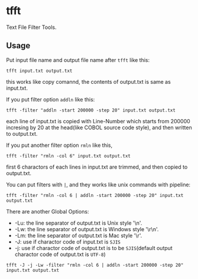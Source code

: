 tfft
====
Text File Filter Tools.

Usage
-----

Put input file name and output file name after `tfft` like this:
```
tfft input.txt output.txt
```
this works like copy comannd, the contents of output.txt is same as input.txt.

If you put filter option `addln` like this:
```
tfft -filter "addln -start 200000 -step 20" input.txt output.txt
```
each line of input.txt is copied with Line-Number which starts from 200000 incresing by 20 at the head(like COBOL source code style), and then written to output.txt.

If you put another filter option `rmln` like this,
```
tfft -filter "rmln -col 6" input.txt output.txt
```
first 6 charactors of each lines in input.txt are trimmed, and then copied to output.txt.

You can put filters with `|`, and they works like unix commands with pipeline:
```
tfft -filter "rmln -col 6 | addln -start 200000 -step 20" input.txt output.txt
```

There are another Global Options:
* -Lu: the line separator of output.txt is Unix style '\n'.
* -Lw: the line separator of output.txt is Windows style '\r\n'.
* -Lm: the line separator of output.txt is Mac style '\r'.
* -J: use if charactor code of input.txt is `SJIS`
* -j: use if charactor code of output.txt is to be `SJIS`(default output charactor code of output.txt is `UTF-8`)

```
tfft -J -j -Lw -filter "rmln -col 6 | addln -start 200000 -step 20" input.txt output.txt
```
